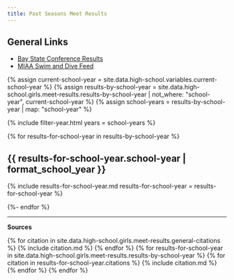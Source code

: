 ```yaml
---
title: Past Seasons Meet Results
---
```


<style type="text/css">
  .page__content table p, .page__content ul p {
    margin-bottom: 0em;
  }
</style>

## General Links

- [Bay State Conference Results](https://www.gomotionapp.com/team/rechfhfhslma/page/newsletter)
- [MIAA Swim and Dive Feed](http://miaa.ezstream.com/index.cfm?ChnID=328)

{% assign current-school-year = site.data.high-school.variables.current-school-year %}
{% assign results-by-school-year = site.data.high-school.girls.meet-results.results-by-school-year | not_where: "school-year", current-school-year %}
{% assign school-years = results-by-school-year | map: "school-year" %}

{% include filter-year.html
  years = school-years %}

{% for results-for-school-year in results-by-school-year %}

<div class="filter-section" data-option="year" data-section="{{ results-for-school-year.school-year }}" markdown="1">

## {{ results-for-school-year.school-year | format_school_year }}

{% include results-for-school-year.md
  results-for-school-year = results-for-school-year %}

</div>

{%- endfor %}

---

__Sources__

{% for citation in site.data.high-school.girls.meet-results.general-citations %}
  {% include citation.md %}
{% endfor %}
{% for results-for-school-year in site.data.high-school.girls.meet-results.results-by-school-year %}
  {% for citation in results-for-school-year.citations %}
    {% include citation.md %}
  {% endfor %}
{% endfor %}
